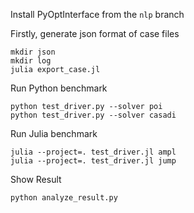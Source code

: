 Install PyOptInterface from the `nlp` branch

Firstly, generate json format of case files
```
mkdir json
mkdir log
julia export_case.jl
```

Run Python benchmark
```
python test_driver.py --solver poi
python test_driver.py --solver casadi
```

Run Julia benchmark
```
julia --project=. test_driver.jl ampl
julia --project=. test_driver.jl jump
```

Show Result
```
python analyze_result.py
```